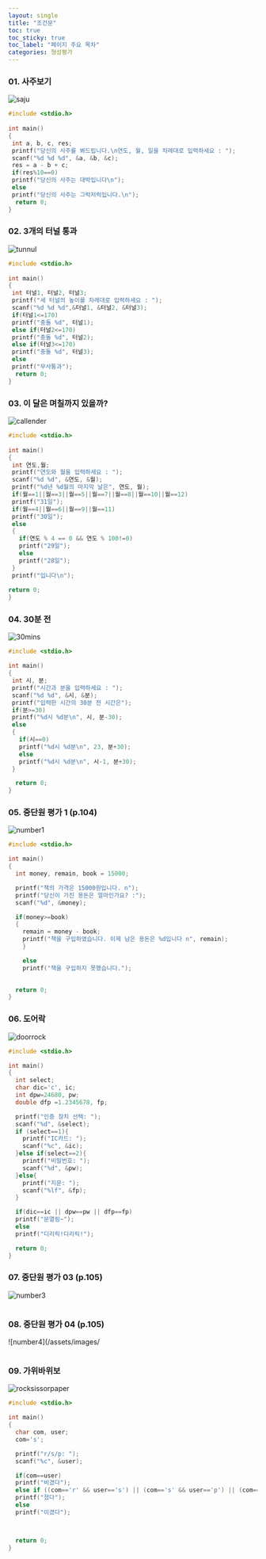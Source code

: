 ```yaml
---
layout: single
title: "조건문"
toc: true
toc_sticky: true
toc_label: "페이지 주요 목차"
categories: 형성평가
---
```


### 01. 사주보기
![saju](/assets/images/사주.PNG)
~~~c
#include <stdio.h>
 
int main()
{
 int a, b, c, res;
 printf("당신의 사주를 봐드립니다.\n연도, 월, 일을 차례대로 입력하세요 : ");
 scanf("%d %d %d", &a, &b, &c);
 res = a - b + c;
 if(res%10==0)
 printf("당신의 사주는 대박입니다\n");
 else
 printf("당신의 사주는 그럭저럭입니다.\n");
  return 0;
}
~~~

### 02. 3개의 터널 통과
![tunnul](/assets/images/터널.PNG)
~~~c
#include <stdio.h>
 
int main()
{
 int 터널1, 터널2, 터널3;
 printf("세 터널의 높이를 차례대로 입력하세요 : ");
 scanf("%d %d %d",&터널1, &터널2, &터널3);
 if(터널1<=170)
 printf("충돌 %d", 터널1);
 else if(터널2<=170)
 printf("충돌 %d", 터널2);
 else if(터널3<=170)
 printf("충돌 %d", 터널3);
 else
 printf("무사통과");
  return 0;
}
~~~

### 03. 이 달은 며칠까지 있을까?
![callender](/assets/images/며칠.PNG)
~~~c
#include <stdio.h>
 
int main()
{
 int 연도,월;
 printf("연도와 월을 입력하세요 : ");
 scanf("%d %d", &연도, &월);
 printf("%d년 %d월의 마지막 날은", 연도, 월);
 if(월==1||월==3||월==5||월==7||월==8||월==10||월==12)
 printf("31일");
 if(월==4||월==6||월==9||월==11)
 printf("30일");
 else
 {
   if(연도 % 4 == 0 && 연도 % 100!=0)
   printf("29일");
   else
   printf("28일");
 }
 printf("입니다\n");
 
return 0;
}
~~~

### 04. 30분 전
![30mins](/assets/images/30분전.PNG)
~~~c
#include <stdio.h>

int main() 
{
 int 시, 분;
 printf("시간과 분을 입력하세요 : ");
 scanf("%d %d", &시, &분);
 printf("입력한 시간의 30분 전 시간은");
 if(분>=30)
 printf("%d시 %d분\n", 시, 분-30);
 else
 {
   if(시==0)
   printf("%d시 %d분\n", 23, 분+30);
   else
   printf("%d시 %d분\n", 시-1, 분+30);
 }

  return 0;
}
~~~

### 05. 중단원 평가 1 (p.104)
![number1](/assets/images/4-5.PNG)
~~~c
#include <stdio.h>

int main() 
{
  int money, remain, book = 15000;

  printf("책의 가격은 15000원입니다. n");
  printf("당신이 가진 용돈은 얼마인가요? :");
  scanf("%d", &money);

  if(money>=book)
  {
    remain = money - book;
    printf("책을 구입하였습니다. 이제 남은 용돈은 %d입니다 n", remain);
    }

    else
    printf("책을 구입하지 못했습니다.");

  
  return 0;
}
~~~

### 06. 도어락
![doorrock](/assets/images/도어락.PNG)
~~~c
#include <stdio.h>

int main() 
{
  int select;
  char dic='c', ic;
  int dpw=24680, pw;
  double dfp =1.2345678, fp;

  printf("인증 장치 선택: ");
  scanf("%d", &select);
  if (select==1){
    printf("IC카드: ");
    scanf("%c", &ic);
  }else if(select==2){
    printf("비밀번호: ");
    scanf("%d", &pw);
  }else{
    printf("지문: ");
    scanf("%lf", &fp);
  }

  if(dic==ic || dpw==pw || dfp==fp)
  printf("문열림~");
  else
  printf("디리릭!디리릭!");

  return 0;
}
~~~

### 07. 중단원 평가 03 (p.105)
![number3](/assets/images/4-7.PNG)
~~~c

~~~

### 08. 중단원 평가 04 (p.105)
![number4](/assets/images/
~~~c

~~~

### 09. 가위바위보
![rocksissorpaper](/assets/images/가위바위보.PNG)
~~~c
#include <stdio.h>

int main() 
{
  char com, user;
  com='s';

  printf("r/s/p: ");
  scanf("%c", &user);

  if(com==user)
  printf("비겼다");
  else if ((com=='r' && user=='s') || (com=='s' && user=='p') || (com=='p' && user== 'r'))
  printf("졌다");
  else
  printf("이겼다");



  return 0;
}
~~~



